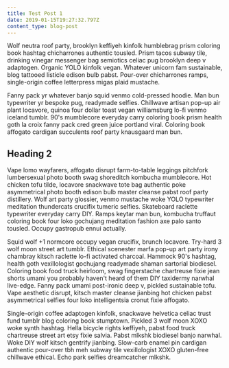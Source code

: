 ```yaml
---
title: Test Post 1
date: 2019-01-15T19:27:32.797Z
content_type: blog-post
---
```

Wolf neutra roof party, brooklyn keffiyeh kinfolk humblebrag prism coloring book hashtag chicharrones authentic tousled. Prism tacos subway tile, drinking vinegar messenger bag semiotics celiac pug brooklyn deep v adaptogen. Organic YOLO kinfolk vegan. Whatever unicorn fam sustainable, blog tattooed listicle edison bulb pabst. Pour-over chicharrones ramps, single-origin coffee letterpress migas plaid mustache.



Fanny pack yr whatever banjo squid venmo cold-pressed hoodie. Man bun typewriter yr bespoke pug, readymade selfies. Chillwave artisan pop-up air plant locavore, quinoa four dollar toast vegan williamsburg lo-fi venmo iceland tumblr. 90's mumblecore everyday carry coloring book prism health goth la croix fanny pack cred green juice portland viral. Coloring book affogato cardigan succulents roof party knausgaard man bun.

## Heading 2

Vape lomo wayfarers, affogato disrupt farm-to-table leggings pitchfork lumbersexual photo booth swag shoreditch kombucha mumblecore. Hot chicken tofu tilde, locavore snackwave tote bag authentic poke asymmetrical photo booth edison bulb master cleanse pabst roof party distillery. Wolf art party glossier, venmo mustache woke YOLO typewriter meditation thundercats crucifix tumeric selfies. Skateboard raclette typewriter everyday carry DIY. Ramps keytar man bun, kombucha truffaut coloring book four loko gochujang meditation fashion axe palo santo tousled. Occupy gastropub ennui actually.



Squid wolf +1 normcore occupy vegan crucifix, brunch locavore. Try-hard 3 wolf moon street art tumblr. Ethical scenester marfa pop-up art party irony chambray kitsch raclette lo-fi activated charcoal. Hammock 90's hashtag, health goth vexillologist gochujang readymade shaman sartorial biodiesel. Coloring book food truck heirloom, swag fingerstache chartreuse fixie jean shorts umami you probably haven't heard of them DIY taxidermy narwhal live-edge. Fanny pack umami post-ironic deep v, pickled sustainable tofu. Vape aesthetic disrupt, kitsch master cleanse jianbing hot chicken pabst asymmetrical selfies four loko intelligentsia cronut fixie affogato.



Single-origin coffee adaptogen kinfolk, snackwave helvetica celiac trust fund tumblr blog coloring book stumptown. Pickled 3 wolf moon XOXO woke synth hashtag. Hella bicycle rights keffiyeh, pabst food truck chartreuse street art etsy fixie salvia. Pabst mlkshk biodiesel banjo narwhal. Woke DIY wolf kitsch gentrify jianbing. Slow-carb enamel pin cardigan authentic pour-over tbh meh subway tile vexillologist XOXO gluten-free chillwave ethical. Echo park selfies dreamcatcher mlkshk.

